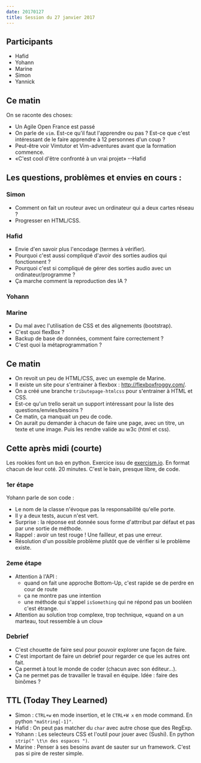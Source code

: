 ```yaml
---
date: 20170127
title: Session du 27 janvier 2017
---
```


## Participants

- Hafid
- Yohann
- Marine
- Simon
- Yannick

## Ce matin

On se raconte des choses:

- Un Agile Open France est passé
- On parle de `vim`. Est-ce qu'il faut l'apprendre ou pas ? Est-ce que c'est
  intéressant de le faire apprendre à 12 personnes d'un coup ?
- Peut-être voir Vimtutor et Vim-adventures avant que la formation commence.
- «C'est cool d'être confronté à un vrai projet» --Hafid

## Les questions, problèmes et envies en cours :

### Simon

- Comment on fait un routeur avec un ordinateur qui a deux cartes réseau ?
- Progresser en HTML/CSS.

### Hafid

- Envie d'en savoir plus l'encodage (termes à vérifier).
- Pourquoi c'est aussi compliqué d'avoir des sorties audios qui fonctionnent ?
- Pourquoi c'est si compliqué de gérer des sorties audio avec un
  ordinateur/programme ?
- Ça marche comment la reproduction des IA ?

### Yohann

### Marine

- Du mal avec l'utilisation de CSS et des alignements (bootstrap).
- C'est quoi flexBox ?
- Backup de base de données, comment faire correctement ?
- C'est quoi la métaprogrammation ?


## Ce matin

- On revoit un peu de HTML/CSS, avec un exemple de Marine.
- Il existe un site pour s'entrainer à flexbox : http://flexboxfroggy.com/.
- On a créé une branche `tributepage-htmlcss` pour s'entrainer à HTML et CSS.
- Est-ce qu'un trello serait un support intéressant pour la liste des
  questions/envies/besoins ?
- Ce matin, ça manquait un peu de code.
- On aurait pu demander à chacun de faire une page, avec un titre, un texte et
  une image. Puis les rendre valide au w3c (html et css).

## Cette après midi (courte)

Les rookies font un `Bob` en python. Exercice issu de
[exercism.io](http://exercism.io/exercises/python/bob/readme).  En format
chacun de leur coté. 20 minutes. C'est le bain, presque libre, de code.

### 1er étape

Yohann parle de son code :
- Le nom de la classe n'évoque pas la responsabilité qu'elle porte.
- Il y a deux tests, aucun n'est vert.
- Surprise : la réponse est donnée sous forme d'attrribut par défaut et pas par une sortie de méthode.
- Rappel : avoir un test rouge ! Une failleur, et pas une erreur.
- Résolution d'un possible problème plutôt que de vérifier si le problème existe.

### 2eme étape

- Attention à l'API :
  - quand on fait une approche Bottom-Up, c'est rapide se de perdre en cour de route
  - ça ne montre pas une intention
  - une méthode qui s'appel `isSomething` qui ne répond pas un booléen c'est étrange.
- Attention au solution trop complexe, trop technique, «quand on a un marteau, tout ressemble à un clou»


### Debrief

- C'est chouette de faire seul pour pouvoir explorer une façon de faire.
- C'est important de faire un debrief pour regarder ce que les autres ont fait.
- Ça permet à tout le monde de coder (chacun avec son éditeur...).
- Ça ne permet pas de travailler le travail en équipe. Idée : faire des binômes ?


## TTL (Today They Learned)

- Simon : `CTRL+w` en mode insertion, et le `CTRL+W x` en mode command. En python `"maString[-1]"`.
- Hafid : On peut pas matcher du `char` avec autre chose que des RegExp.
- Yohann : Les selecteurs CSS et l'outil pour jouer avec (Sushi). En python `strip(" \t\n des espaces ")`.
- Marine : Penser à ses besoins avant de sauter sur un framework. C'est pas si pire de rester simple.

